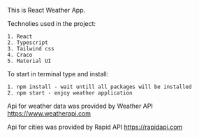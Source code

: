 This is React Weather App.

Technolies used in the project: 

	1. React
	2. Typescript
	3. Tailwind css
	4. Craco
	5. Material UI

To start in terminal type and install:

	1. npm install - wait untill all packages will be installed
	2. npm start - enjoy weather application

Api for weather data was provided by Weather API https://www.weatherapi.com

Api for cities was provided by Rapid API https://rapidapi.com
